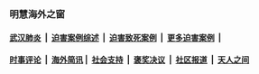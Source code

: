 
### 明慧海外之窗

####  [武汉肺炎](indexes/365.md?t=02171300) &nbsp;|&nbsp;  [迫害案例综述](indexes/328.md?t=02171300) &nbsp;|&nbsp; [迫害致死案例](indexes/277.md?t=02171300)  &nbsp;|&nbsp; [更多迫害案例](indexes/81.md?t=02171300)  &nbsp;|&nbsp; 
####  [时事评论](indexes/19.md?t=02171300) &nbsp;|&nbsp; [海外简讯](indexes/245.md?t=02171300)&nbsp;|&nbsp;  [社会支持](indexes/140.md?t=02171300) &nbsp;|&nbsp; [褒奖决议](indexes/282.md?t=02171300) &nbsp;|&nbsp; [社区报道](indexes/91.md?t=02171300)  &nbsp;|&nbsp; [天人之间](indexes/78.md?t=02171300) 

